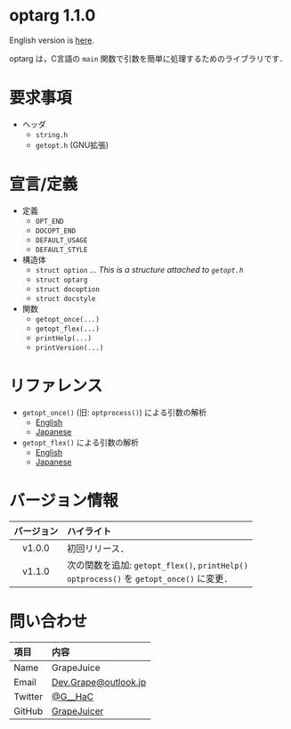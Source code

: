 # optarg 1.1.0

English version is [here](https://github.com/GrapeJuicer/optarg/blob/main/README.md).

optarg は，C言語の `main` 関数で引数を簡単に処理するためのライブラリです．

# 要求事項

- ヘッダ
  - `string.h`
  - `getopt.h` (GNU拡張)

# 宣言/定義

- 定義
  - `OPT_END`
  - `DOCOPT_END`
  - `DEFAULT_USAGE`
  - `DEFAULT_STYLE`
- 構造体
  - `struct option` ... *This is a structure attached to `getopt.h`*
  - `struct optarg`
  - `struct docoption`
  - `struct docstyle`
- 関数
  - `getopt_once(...)`
  - `getopt_flex(...)`
  - `printHelp(...)`
  - `printVersion(...)`

# リファレンス

- `getopt_once()` (旧: `optprocess()`) による引数の解析
  - [English](https://github.com/GrapeJuicer/optarg/blob/main/ref/ref_en_getopt_once.md)
  - [Japanese](https://github.com/GrapeJuicer/optarg/blob/main/ref/ref_ja_getopt_once.md)
- `getopt_flex()` による引数の解析
  - [English](https://github.com/GrapeJuicer/optarg/blob/main/ref/ref_en_getopt_flex.md)
  - [Japanese](https://github.com/GrapeJuicer/optarg/blob/main/ref/ref_ja_getopt_flex.md)

# バージョン情報

| バージョン | ハイライト                                                                                   |
| :--------: | :------------------------------------------------------------------------------------------- |
|   v1.0.0   | 初回リリース．                                                                               |
|   v1.1.0   | 次の関数を追加: `getopt_flex()`, `printHelp()`<br>`optprocess()` を `getopt_once()` に変更． |


# 問い合わせ
| 項目    | 内容                                          |
| :------ | :-------------------------------------------- |
| Name    | GrapeJuice                                    |
| Email   | Dev.Grape@outlook.jp                          |
| Twitter | [@G__HaC](https://twitter.com/G__HaC)         |
| GitHub  | [GrapeJuicer](https://github.com/GrapeJuicer) |
